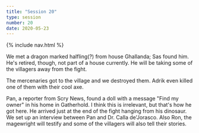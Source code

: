 ```yaml
---
title: "Session 20"
type: session
number: 20
date: 2020-05-23
---
```


{% include nav.html %}

We met a dragon marked halfling(?) from house Ghallanda; Sas found him. He's retired, though, not part of a house currently. He will be taking some of the villagers away from the fight.

The mercenaries got to the village and we destroyed them. Adrik even killed one of them with their cool axe.

Pan, a reporter from Scry News, found a doll with a message "Find my owner" in his home in Gatherhold. I think this is irrelevant, but that's how he got here. He arrived just at the end of the fight hanging from his dinosaur. We set up an interview between Pan and Dr. Calla de'Jorasco. Also Ron, the magewright will testify and some of the villagers will also tell their stories.
